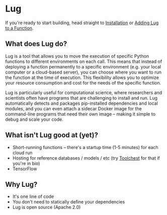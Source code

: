 # Lug

If you're ready to start building, head straight to [Installation](getting-started/installation.md) or 
[Adding Lug to a Function](getting-started/create-a-hybrid-function.md).

## What does Lug do?

Lug is a tool that allows you to move the execution of specific Python functions to different environments on each call. 
This means that instead of deploying a function permanently to a specific environment (e.g. your local computer or a 
cloud-based server), you can choose where you want to run the function at the time of execution. This flexibility 
allows you to optimize your resource consumption and cost for the needs of the specific function.

Lug is particularly useful for computational science, where researchers and scientists often have programs that are 
challenging to install and run. Lug automatically detects and packages pip-installed dependencies and local modules, 
and you can even attach a sidecar Docker image for the command-line programs that need their own image – making it 
simple to debug and scale your code.

## What isn't Lug good at (yet)?

- Short-running functions – there's a startup time (1-5 minutes) for each cloud run
- Hosting for reference databases / models / etc (try [Toolchest](https://trytoolchest.com) for that if you're in bio)
- TensorFlow

## Why Lug?

- It's one line of code
- You don't need to statically define your dependencies
- Lug is open source (Apache 2.0)
